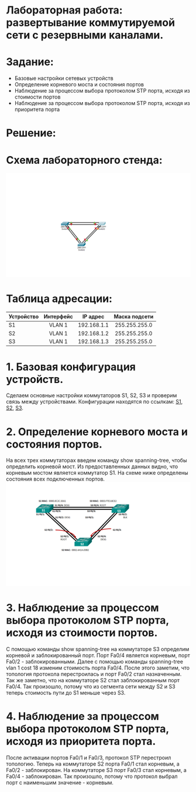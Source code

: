 # Лабораторная работа: развертывание коммутируемой сети с резервными каналами.
# Задание:
- Базовые настройки сетевых устройств
- Определение корневого моста и состояния портов
- Наблюдение за процессом выбора протоколом STP порта, исходя из стоимости портов
- Наблюдение за процессом выбора протоколом STP порта, исходя из приоритета порта

# Решение:

 # Схема лабораторного стенда:
 ![](https://github.com/dmitriyklimenkov/LAB2-STP/blob/main/%D0%A1%D1%85%D0%B5%D0%BC%D0%B0%20%D0%BB%D0%B0%D0%B1%D0%BE%D1%80%D0%B0%D1%82%D0%BE%D1%80%D0%BD%D0%BE%D0%B3%D0%BE%20%D1%81%D1%82%D0%B5%D0%BD%D0%B4%D0%B0%20STP.png)

# Таблица адресации:
| Устройство | Интерфейс  |   IP адрес   | Маска подсети |
| :----------|:----------:| :-----------:|:-------------:|
| S1         | VLAN 1     | 192.168.1.1  | 255.255.255.0 |
| S2         | VLAN 1     | 192.168.1.2  | 255.255.255.0 |
| S3         | VLAN 1     | 192.168.1.3  | 255.255.255.0 |

# 1. Базовая конфигурация устройств.
Сделаем основные настройки коммутаторов S1, S2, S3 и проверим связь между устройствами. Конфигурации находятся по ссылкам: [S1](https://github.com/dmitriyklimenkov/LAB2-STP/blob/main/config%20S1), [S2](https://github.com/dmitriyklimenkov/LAB2-STP/blob/main/config%20S2), [S3](https://github.com/dmitriyklimenkov/LAB2-STP/blob/main/config%20S3).

# 2. Определение корневого моста и состояния портов.
На всех трех коммутаторах введем команду show spanning-tree, чтобы определить корневой мост. Из предоставленных данных видно, что корневым мостом является коммутатор S1. На схеме ниже определены состояния всех подключенных портов.
![](https://github.com/dmitriyklimenkov/LAB2-STP/blob/main/%D0%A1%D0%BE%D1%81%D1%82%D0%BE%D1%8F%D0%BD%D0%B8%D1%8F%20%D0%BF%D0%BE%D1%80%D1%82%D0%BE%D0%B2.png)

# 3. Наблюдение за процессом выбора протоколом STP порта, исходя из стоимости портов.
С помощью команды show spanning-tree на коммутаторе S3 определим корневой и заблокированный порт. Порт Fa0/4 является корневым, порт  Fa0/2 - заблокированными. Далее с помощью команды spanning-tree vlan 1 cost 18 изменим стоимость порта Fa0/4. После этого заметим, что топология протокола перестроилась и порт Fa0/2 стал назначенным. Так же заметно, что на коммутаторе S2 стал заблокированным порт Fa0/4. Так произошло, потому что из сегмента сети между S2 и S3 теперь стоимость пути до S1 меньше через S3.

# 4. Наблюдение за процессом выбора протоколом STP порта, исходя из приоритета порта.
После активации портов Fa0/1 и Fa0/3, протокол STP перестроил топологию. Теперь на коммутаторе S2 порта Fa0/1 стал корневым, а Fa0/2 - заблокирован. На коммутаторе S3 порт Fa0/3 стал корневым, а Fa0/4 - заблокирован. Так произошло, потому что протокол выбрал порт с наименьшим значение - корневым.



